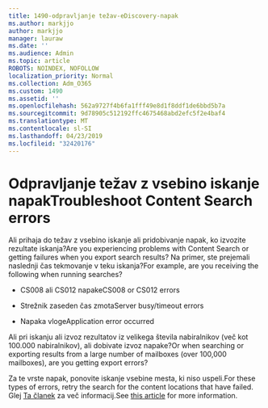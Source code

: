 ```yaml
---
title: 1490-odpravljanje težav-eDiscovery-napak
ms.author: markjjo
author: markjjo
manager: lauraw
ms.date: ''
ms.audience: Admin
ms.topic: article
ROBOTS: NOINDEX, NOFOLLOW
localization_priority: Normal
ms.collection: Adm_O365
ms.custom: 1490
ms.assetid: ''
ms.openlocfilehash: 562a9727f4b6fa1fff49e8d1f8ddf1de6bbd5b7a
ms.sourcegitcommit: 9d78905c512192ffc4675468abd2efc5f2e4baf4
ms.translationtype: MT
ms.contentlocale: sl-SI
ms.lasthandoff: 04/23/2019
ms.locfileid: "32420176"
---
```

# <a name="troubleshoot-content-search-errors"></a><span data-ttu-id="ef9bb-102">Odpravljanje težav z vsebino iskanje napak</span><span class="sxs-lookup"><span data-stu-id="ef9bb-102">Troubleshoot Content Search errors</span></span>

<span data-ttu-id="ef9bb-103">Ali prihaja do težav z vsebino iskanje ali pridobivanje napak, ko izvozite rezultate iskanja?</span><span class="sxs-lookup"><span data-stu-id="ef9bb-103">Are you experiencing problems with Content Search or getting failures when you export search results?</span></span>
<span data-ttu-id="ef9bb-104">Na primer, ste prejemali naslednji čas tekmovanje v teku iskanja?</span><span class="sxs-lookup"><span data-stu-id="ef9bb-104">For example, are you receiving the following when running searches?</span></span>

- <span data-ttu-id="ef9bb-105">CS008 ali CS012 napake</span><span class="sxs-lookup"><span data-stu-id="ef9bb-105">CS008 or CS012 errors</span></span>

- <span data-ttu-id="ef9bb-106">Strežnik zaseden čas zmota</span><span class="sxs-lookup"><span data-stu-id="ef9bb-106">Server busy/timeout errors</span></span>

- <span data-ttu-id="ef9bb-107">Napaka vloge</span><span class="sxs-lookup"><span data-stu-id="ef9bb-107">Application error occurred</span></span>

<span data-ttu-id="ef9bb-108">Ali pri iskanju ali izvoz rezultatov iz velikega števila nabiralnikov (več kot 100.000 nabiralnikov), ali dobivate izvoz napake?</span><span class="sxs-lookup"><span data-stu-id="ef9bb-108">Or when searching or exporting results from a large number of mailboxes (over 100,000 mailboxes), are you getting export errors?</span></span>

<span data-ttu-id="ef9bb-109">Za te vrste napak, ponovite iskanje vsebine mesta, ki niso uspeli.</span><span class="sxs-lookup"><span data-stu-id="ef9bb-109">For these types of errors, retry the search for the content locations that have failed.</span></span> <span data-ttu-id="ef9bb-110">Glej [Ta članek](https://docs.microsoft.com/office365/securitycompliance/retry-failed-content-search) za več informacij.</span><span class="sxs-lookup"><span data-stu-id="ef9bb-110">See  [this article](https://docs.microsoft.com/office365/securitycompliance/retry-failed-content-search) for more information.</span></span>
